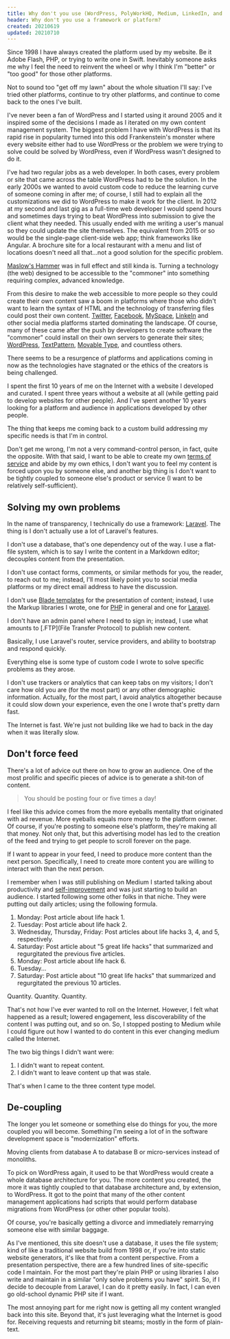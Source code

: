 ```yaml
---
title: Why don't you use (WordPress, PolyWorkHQ, Medium, LinkedIn, and so on)?
header: Why don't you use a framework or platform?
created: 20210619
updated: 20210710
---
```


Since 1998 I have always created the platform used by my website. Be it Adobe Flash, PHP, or trying to write one in Swift. Inevitably someone asks me why I feel the need to reinvent the wheel or why I think I'm "better" or "too good" for those other platforms.

Not to sound too "get off my lawn" about the whole situation I'll say: I've tried other platforms, continue to try other platforms, and continue to come back to the ones I've built.

I've never been a fan of WordPress and I started using it around 2005 and it inspired some of the decisions I made as I iterated on my own content management system. The biggest problem I have with WordPress is that its rapid rise in popularity turned into this odd Frankenstein's monster where every website either had to use WordPress or the problem we were trying to solve could be solved by WordPress, even if WordPress wasn't designed to do it.

I've had two regular jobs as a web developer. In both cases, every problem or site that came across the table WordPress had to be the solution. In the early 2000s we wanted to avoid custom code to reduce the learning curve of someone coming in after me; of course, I still had to explain all the customizations we did to WordPress to make it work for the client. In 2012 at my second and last gig as a full-time web developer I would spend hours and sometimes days trying to beat WordPress into submission to give the client what they needed. This usually ended with me writing a user's manual so they could update the site themselves. The equivalent from 2015 or so would be the single-page client-side web app; think frameworks like Angular. A brochure site for a local restaurant with a menu and list of locations doesn't need all that...not a good solution for the specific problem.

[Maslow's Hammer](https://en.wikipedia.org/wiki/Law_of_the_instrument) was in full effect and still kinda is. Turning a technology (the web) designed to be accessible to the "commoner" into something requiring complex, advanced knowledge. 

From this desire to make the web accessible to more people so they could create their own content saw a boom in platforms where those who didn't want to learn the syntax of HTML and the technology of transferring files could post their own content. [Twitter](https://twitter.com), [Facebook](https://www.facebook.com), [MySpace](https://myspace.com), [LinkeIn](https://www.linkedin.com) and other social media platforms started dominating the landscape. Of course, many of these came after the push by developers to create software the "commoner" could install on their own servers to generate their sites; [WordPress](https://wordpress.org), [TextPattern](https://textpattern.com), [Movable Type](https://www.movabletype.com), and countless others.

There seems to be a resurgence of platforms and applications coming in now as the technologies have stagnated or the ethics of the creators is being challenged.

I spent the first 10 years of me on the Internet with a website I developed and curated. I spent three years without a website at all (while getting paid to develop websites for other people). And I've spent another 10 years looking for a platform and audience in applications developed by other people.

The thing that keeps me coming back to a custom build addressing my specific needs is that I'm in control.

Don't get me wrong, I'm not a very command-control person, in fact, quite the opposite. With that said, I want to be able to create my own [terms of service](/legal) and abide by my own ethics, I don't want you to feel my content is forced upon you by someone else, and another big thing is I don't want to be tightly coupled to someone else's product or service (I want to be relatively self-sufficient).

## Solving my own problems

In the name of transparency, I technically do use a framework: [Laravel](https://laravel.com). The thing is I don't actually use a lot of Laravel's features.

I don't use a database, that's one dependency out of the way. I use a flat-file system, which is to say I write the content in a Markdown editor; decouples content from the presentation.

I don't use contact forms, comments, or similar methods for you, the reader, to reach out to me; instead, I'll most likely point you to social media platforms or my direct email address to have the discussion.

I don't use [Blade templates](https://laravel.com/docs/8.x/blade#introduction) for the presentation of content; instead, I use the Markup libraries I wrote, one for [PHP](https://github.com/8fold/php-markup) in general and one for [Laravel](https://github.com/8fold/laravel-markup).

I don't have an admin panel where I need to sign in; instead, I use what amounts to [.FTP](File Transfer Protocol) to publish new content.

Basically, I use Laravel's router, service providers, and ability to bootstrap and respond quickly.

Everything else is some type of custom code I wrote to solve specific problems as they arose.

I don't use trackers or analytics that can keep tabs on my visitors; I don't care how old you are (for the most part) or any other demographic information. Actually, for the most part, I avoid analytics altogether because it could slow down your experience, even the one I wrote that's pretty darn fast.

The Internet is fast. We're just not building like we had to back in the day when it was literally slow.

## Don't force feed

There's a lot of advice out there on how to grow an audience. One of the most prolific and specific pieces of advice is to generate a shit-ton of content. 

> You should be posting four or five times a day!

I feel like this advice comes from the more eyeballs mentality that originated with ad revenue. More eyeballs equals more money to the platform owner. Of course, if you're posting to someone else's platform, they're making all that money. Not only that, but this advertising model has led to the creation of the feed and trying to get people to scroll forever on the page. 

If I want to appear in your feed, I need to produce more content than the next person. Specifically, I need to create more content you are willing to interact with than the next person. 

I remember when I was still publishing on Medium I started talking about productivity and [self-improvement](/self-improvement) and was just starting to build an audience. I started following some other folks in that niche. They were putting out daily articles; using the following formula.

1. Monday: Post article about life hack 1.
2. Tuesday: Post article about life hack 2.
3. Wednesday, Thursday, Friday: Post articles about life hacks 3, 4, and 5, respectively.
4. Saturday: Post article about "5 great life hacks" that summarized and regurgitated the previous five articles.
5. Monday: Post article about life hack 6.
6. Tuesday...
7. Saturday: Post article about "10 great life hacks" that summarized and regurgitated the previous 10 articles.

Quantity. Quantity. Quantity. 

That's not how I've ever wanted to roll on the Internet. However, I felt what happened as a result; lowered engagement, less discoverability of the content I was putting out, and so on. So, I stopped posting to Medium while I could figure out how I wanted to do content in this ever changing medium called the Internet.

The two big things I didn't want were:

1. I didn't want to repeat content. 
2. I didn't want to leave content up that was stale. 

That's when I came to the three content type model. 

## De-coupling

The longer you let someone or something else do things for you, the more coupled you will become. Something I'm seeing a lot of in the software development space is "modernization" efforts.

Moving clients from database A to database B or micro-services instead of monoliths. 

To pick on WordPress again, it used to be that WordPress would create a whole database architecture for you. The more content you created, the more it was tightly coupled to that database architecture and, by extension, to WordPress. It got to the point that many of the other content management applications had scripts that would perform database migrations from WordPress (or other other popular tools). 

Of course, you're basically getting a divorce and immediately remarrying someone else with similar baggage.

As I've mentioned, this site doesn't use a database, it uses the file system; kind of like a traditional website build from 1998 or, if you're into static website generators, it's like that from a content perspective. From a presentation perspective, there are a few hundred lines of site-specific code I maintain. For the most part they're plain PHP or using libraries I also write and maintain in a similar "only solve problems you have" spirit. So, if I decide to decouple from Laravel, I can do it pretty easily. In fact, I can even go old-school dynamic PHP site if I want.

The most annoying part for me right now is getting all my content wrangled back into this site. Beyond that, it's just leveraging what the Internet is good for. Receiving requests and returning bit steams; mostly in the form of plain-text.
